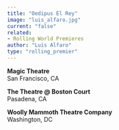 ```yaml
---
title: "Oedipus El Rey"
image: "luis_alfaro.jpg"
current: "false"
related:
- Rolling World Premieres
author: "Luis Alfaro"
type: "rolling_premier"
---
```


**Magic Theatre**\
San Francisco, CA

**The Theatre @ Boston Court**\
Pasadena, CA

**Woolly Mammoth Theatre Company**\
Washington, DC
